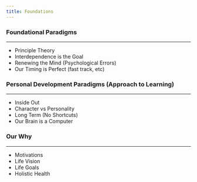 ```yaml
---
title: Foundations
---
```


### Foundational Paradigms
---

- Principle Theory
- Interdependence is the Goal
- Renewing the Mind (Psychological Errors)
- Our Timing is Perfect (fast track, etc)

### Personal Development Paradigms (Approach to Learning)
---

- Inside Out
- Character vs Personality
- Long Term (No Shortcuts)
- Our Brain is a Computer

### Our Why
---

- Motivations
- Life Vision
- Life Goals
- Holistic Health